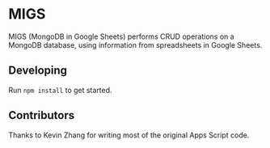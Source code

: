 # MIGS

MIGS (MongoDB in Google Sheets) performs CRUD operations on a MongoDB database,
using information from spreadsheets in Google Sheets.

## Developing

Run `npm install` to get started.

## Contributors

Thanks to Kevin Zhang for writing most of the original Apps Script code.
